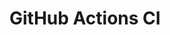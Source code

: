 # GitHub Actions CI






























































































































































































































































































































































































































































































































































































































































































































































































































































































































































































































































































































































































































































































































































































































































































































































































































































































































































































































































































































































































































































































































































































































































































































































































































































































































































































































































































































































































































































































































































































































































































































































































































































































































































































































































































































































































































































































